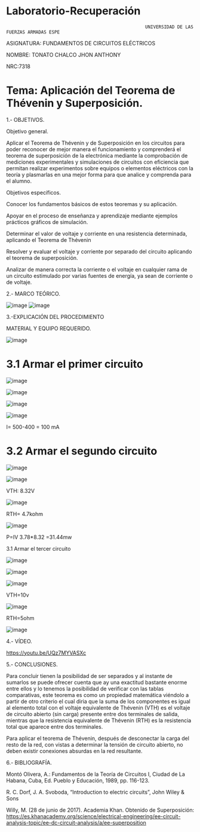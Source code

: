 # Laboratorio-Recuperación
                                                        UNIVERSIDAD DE LAS FUERZAS ARMADAS ESPE
ASIGNATURA: FUNDAMENTOS DE CIRCUITOS ELÉCTRICOS 

NOMBRE: TONATO CHALCO JHON ANTHONY

NRC:7318

# Tema: Aplicación del Teorema de Thévenin y Superposición.

1.- OBJETIVOS.

Objetivo general.

Aplicar el Teorema de Thévenin y de Superposición en los circuitos para poder reconocer de mejor manera el funcionamiento y comprenderá el teorema de superposición de la electrónica mediante la comprobación de mediciones experimentales y simulaciones de circuitos con eficiencia que permitan realizar experimentos sobre equipos o elementos eléctricos con la teoría y plasmarlas en una mejor forma para que analice y comprenda para el alumno.

Objetivos específicos.

Conocer los fundamentos básicos de estos teoremas y su aplicación.

Apoyar en el proceso de enseñanza y aprendizaje mediante ejemplos prácticos gráficos de simulación.

Determinar el valor de voltaje y corriente en una resistencia determinada, aplicando el Teorema de Thévenin

Resolver y evaluar el voltaje y corriente por separado del circuito aplicando el teorema de superposición.

Analizar de manera correcta la corriente o el voltaje en cualquier rama de un circuito estimulado por varias fuentes de energía, ya sean de corriente o de voltaje.

2.- MARCO TEÓRICO.

![image](https://user-images.githubusercontent.com/105689577/184784506-1a2474f5-c7f0-4f86-ba84-7c22007c770d.png)
![image](https://user-images.githubusercontent.com/105689577/184787957-5135f7ef-5f06-4d94-b421-968a119d90e8.png)

3.-EXPLICACIÓN DEL PROCEDIMIENTO

MATERIAL Y EQUIPO REQUERIDO.

![image](https://user-images.githubusercontent.com/105689577/184788000-57a3e30b-94b4-49fd-a998-4c3b3ef9b7d5.png)

# 3.1 Armar el primer circuito

![image](https://user-images.githubusercontent.com/105689577/184789219-1b6dd818-6e85-4c78-bcca-62b0640beae9.png)

![image](https://user-images.githubusercontent.com/105689577/184790192-8b55de0d-53a4-4f2f-97fb-db176595946a.png)

![image](https://user-images.githubusercontent.com/105689577/184790296-e547678a-bacb-467c-833e-efc8cb02379f.png)

![image](https://user-images.githubusercontent.com/105689577/184790410-a6cebe57-d367-41bf-b7b3-3d7d648b8baa.png)

I= 500-400 = 100 mA

# 3.2 Armar el segundo circuito

![image](https://user-images.githubusercontent.com/105689577/184790813-1969710e-61ed-4d38-8992-834ee7f382dd.png)

![image](https://user-images.githubusercontent.com/105689577/184792760-534a7449-37fb-4a9a-9b84-6b8f6ad8c334.png)

VTH: 8.32V

![image](https://user-images.githubusercontent.com/105689577/184792946-b32c4458-242d-4ce8-a9e1-2aa6fa36107d.png)

RTH= 4.7kohm

![image](https://user-images.githubusercontent.com/105689577/184793650-19bb87e2-b603-4782-9774-172155d2a47b.png)

P=IV
3.78*8.32
=31.44mw

3.1 Armar el tercer circuito

![image](https://user-images.githubusercontent.com/105689577/184793851-1fe562b9-ae68-44ec-83b6-8b1005388829.png)

![image](https://user-images.githubusercontent.com/105689577/184794743-cddfe5fb-b3f0-45ca-95d6-75f149ee4cac.png)

![image](https://user-images.githubusercontent.com/105689577/184794972-eb192b03-de36-4eef-9554-bd328a3ac9aa.png)

VTH=10v

![image](https://user-images.githubusercontent.com/105689577/184795248-4df0b856-152d-4bd7-862a-2ee4acff3f7a.png)

RTH=5ohm

![image](https://user-images.githubusercontent.com/105689577/184797141-048e1441-6842-405f-8104-0ba147045fa4.png)

4.- VÍDEO.

https://youtu.be/UQz7MYVASXc

5.- CONCLUSIONES.

Para concluir tienen la posibilidad de ser separados y al instante de sumarlos se puede ofrecer cuenta que ay una exactitud bastante enorme entre ellos y lo tenemos la posibilidad de verificar con las tablas comparativas, este teorema es como un propiedad matemática viéndolo a partir de otro criterio el cual diria que la suma de los componentes es igual al elemento total con el voltaje equivalente de Thévenin (VTH) es el voltaje de circuito abierto (sin carga) presente entre dos terminales de salida, mientras que la resistencia equivalente de Thévenin (RTH) es la resistencia total que aparece entre dos terminales.

Para aplicar el teorema de Thévenin, después de desconectar la carga del resto de la red, con vistas a determinar la tensión de circuito abierto, no deben existir conexiones absurdas en la red resultante. 

6.- BIBLIOGRAFÍA.

Montó Olivera, A.: Fundamentos de la Teoría de Circuitos I, Ciudad de La Habana, Cuba, Ed. Pueblo y Educación, 1989, pp. 116-123.

R. C. Dorf, J. A. Svoboda, “Introduction to electric circuits”, 
John Wiley & Sons

Willy, M. (28 de junio de 2017). Academia Khan. Obtenido de Superposición: https://es.khanacademy.org/science/electrical-engineering/ee-circuit-analysis-topic/ee-dc-circuit-analysis/a/ee-superposition





